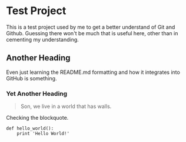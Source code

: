 # Test Project

This is a test project used by me to get a better understand of Git and Github. Guessing there won't be much that is useful here, other than in cementing my understanding.

## Another Heading

Even just learning the README.md formatting and how it integrates into GitHub is something.

### Yet Another Heading

> Son, we live in a world that has walls.

Checking the blockquote.

```
def hello_world():
    print 'Hello World!'
```